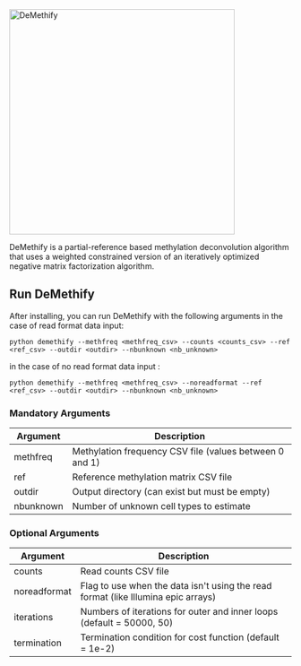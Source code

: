 <img width="402" alt="DeMethify" src="https://user-images.githubusercontent.com/79879340/220681790-e3a7edd0-d54c-4a49-b45a-95dca68c44b7.png">

                                       
DeMethify is a partial-reference based methylation deconvolution algorithm that uses a weighted constrained version of an iteratively optimized negative matrix factorization algorithm. 

## Run DeMethify

After installing, you can run DeMethify with the following arguments in the case of read format data input:
```
python demethify --methfreq <methfreq_csv> --counts <counts_csv> --ref <ref_csv> --outdir <outdir> --nbunknown <nb_unknown>
```
in the case of no read format data input :

```
python demethify --methfreq <methfreq_csv> --noreadformat --ref <ref_csv> --outdir <outdir> --nbunknown <nb_unknown>
```

### Mandatory Arguments
Argument|Description
---|---
methfreq|Methylation frequency CSV file (values between 0 and 1)
ref|Reference methylation matrix CSV file
outdir|Output directory (can exist but must be empty)
nbunknown|Number of unknown cell types to estimate 

### Optional Arguments
Argument|Description
---|---
counts|Read counts CSV file
noreadformat|Flag to use when the data isn't using the read format (like Illumina epic arrays)
iterations|Numbers of iterations for outer and inner loops (default = 50000, 50)
termination|Termination condition for cost function (default = 1e-2)
